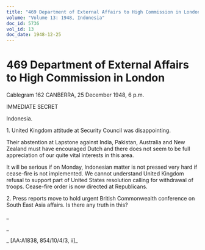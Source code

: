 ```yaml
---
title: "469 Department of External Affairs to High Commission in London"
volume: "Volume 13: 1948, Indonesia"
doc_id: 5736
vol_id: 13
doc_date: 1948-12-25
---
```


# 469 Department of External Affairs to High Commission in London

Cablegram 162 CANBERRA, 25 December 1948, 6 p.m.

IMMEDIATE SECRET

Indonesia.

1\. United Kingdom attitude at Security Council was disappointing.

Their abstention at Lapstone against India, Pakistan, Australia and New Zealand must have encouraged Dutch and there does not seem to be full appreciation of our quite vital interests in this area.

It will be serious if on Monday, Indonesian matter is not pressed very hard if cease-fire is not implemented. We cannot understand United Kingdom refusal to support part of United States resolution calling for withdrawal of troops. Cease-fire order is now directed at Republicans.

2\. Press reports move to hold urgent British Commonwealth conference on South East Asia affairs. Is there any truth in this?

_

_

_ [AA:A1838, 854/10/4/3, ii]_

